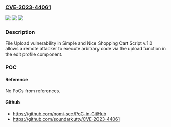 ### [CVE-2023-44061](https://cve.mitre.org/cgi-bin/cvename.cgi?name=CVE-2023-44061)
![](https://img.shields.io/static/v1?label=Product&message=n%2Fa&color=blue)
![](https://img.shields.io/static/v1?label=Version&message=n%2Fa&color=blue)
![](https://img.shields.io/static/v1?label=Vulnerability&message=n%2Fa&color=brighgreen)

### Description

File Upload vulnerability in Simple and Nice Shopping Cart Script v.1.0 allows a remote attacker to execute arbitrary code via the upload function in the edit profile component.

### POC

#### Reference
No PoCs from references.

#### Github
- https://github.com/nomi-sec/PoC-in-GitHub
- https://github.com/soundarkutty/CVE-2023-44061

